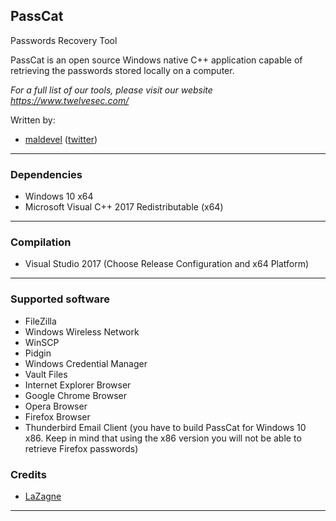 ## PassCat

Passwords Recovery Tool

PassCat is an open source Windows native C++ application capable of retrieving the passwords stored locally on a computer.

*For a full list of our tools, please visit our website https://www.twelvesec.com/*

Written by:

* [maldevel](https://github.com/maldevel) ([twitter](https://twitter.com/maldevel))

---

### Dependencies

* Windows 10 x64
* Microsoft Visual C++ 2017 Redistributable (x64)

---

### Compilation

* Visual Studio 2017 (Choose Release Configuration and x64 Platform)

---

### Supported software

* FileZilla
* Windows Wireless Network
* WinSCP
* Pidgin
* Windows Credential Manager
* Vault Files
* Internet Explorer Browser
* Google Chrome Browser
* Opera Browser
* Firefox Browser
* Thunderbird Email Client (you have to build PassCat for Windows 10 x86. Keep in mind that using the x86 version you will not be able to retrieve Firefox passwords)

### Credits

* [LaZagne](https://github.com/AlessandroZ/LaZagne)

---
